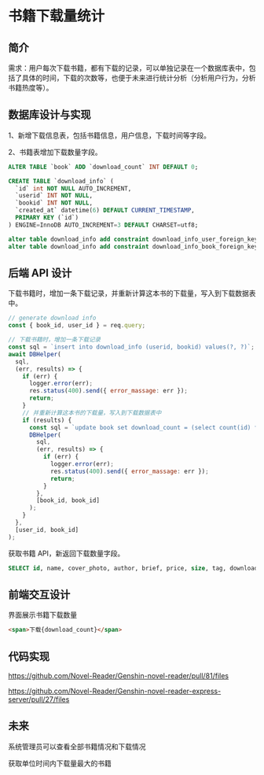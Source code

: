 # 书籍下载量统计

## 简介

需求：用户每次下载书籍，都有下载的记录，可以单独记录在一个数据库表中，包括了具体的时间，下载的次数等，也便于未来进行统计分析（分析用户行为，分析书籍热度等）。

## 数据库设计与实现

1、新增下载信息表，包括书籍信息，用户信息，下载时间等字段。

2、书籍表增加下载数量字段。

```sql
ALTER TABLE `book` ADD `download_count` INT DEFAULT 0;

CREATE TABLE `download_info` (
  `id` int NOT NULL AUTO_INCREMENT,
  `userid` INT NOT NULL,
  `bookid` INT NOT NULL,
  `created_at` datetime(6) DEFAULT CURRENT_TIMESTAMP,
  PRIMARY KEY (`id`)
) ENGINE=InnoDB AUTO_INCREMENT=3 DEFAULT CHARSET=utf8;

alter table download_info add constraint download_info_user_foreign_key foreign key (userid) references user(id);
alter table download_info add constraint download_info_book_foreign_key foreign key (bookid) references book(id);
```

## 后端 API 设计

下载书籍时，增加一条下载记录，并重新计算这本书的下载量，写入到下载数据表中。

```js
// generate download info
const { book_id, user_id } = req.query;

// 下载书籍时，增加一条下载记录
const sql = `insert into download_info (userid, bookid) values(?, ?)`;
await DBHelper(
  sql,
  (err, results) => {
    if (err) {
      logger.error(err);
      res.status(400).send({ error_massage: err });
      return;
    }
    // 并重新计算这本书的下载量，写入到下载数据表中
    if (results) {
      const sql = `update book set download_count = (select count(id) from download_info WHERE bookid=?) where id=?;`;
      DBHelper(
        sql,
        (err, results) => {
          if (err) {
            logger.error(err);
            res.status(400).send({ error_massage: err });
            return;
          }
        },
        [book_id, book_id]
      );
    }
  },
  [user_id, book_id]
);
```

获取书籍 API，新返回下载数量字段。

```sql
SELECT id, name, cover_photo, author, brief, price, size, tag, download_count FROM book ORDER BY download_count DESC limit 10;
```

## 前端交互设计

界面展示书籍下载数量

```html
<span>下载{download_count}</span>
```

## 代码实现

https://github.com/Novel-Reader/Genshin-novel-reader/pull/81/files

https://github.com/Novel-Reader/Genshin-novel-reader-express-server/pull/27/files

## 未来

系统管理员可以查看全部书籍情况和下载情况

获取单位时间内下载量最大的书籍
